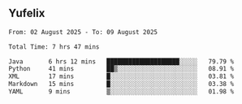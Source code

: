 ## Yufelix

<!--START_SECTION:waka-->

```txt
From: 02 August 2025 - To: 09 August 2025

Total Time: 7 hrs 47 mins

Java       6 hrs 12 mins   ████████████████████░░░░░   79.79 %
Python     41 mins         ██▒░░░░░░░░░░░░░░░░░░░░░░   08.91 %
XML        17 mins         █░░░░░░░░░░░░░░░░░░░░░░░░   03.81 %
Markdown   15 mins         █░░░░░░░░░░░░░░░░░░░░░░░░   03.38 %
YAML       9 mins          ▒░░░░░░░░░░░░░░░░░░░░░░░░   01.98 %
```

<!--END_SECTION:waka-->


